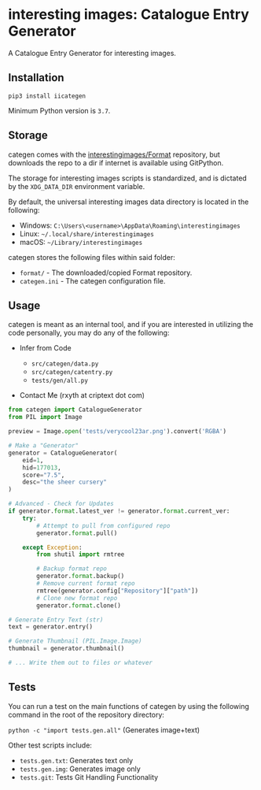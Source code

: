 # interesting images: Catalogue Entry Generator

A Catalogue Entry Generator for interesting images.

## Installation

```
pip3 install iicategen
```

Minimum Python version is `3.7`.

## Storage

categen comes with the
[interestingimages/Format]('https://github.com/interestingimages/Format')
repository, but downloads the repo to a dir if internet is available using GitPython.

The storage for interesting images scripts is standardized, and is dictated by the
`XDG_DATA_DIR` environment variable.

By default, the universal interesting images data directory is located in the following:

- Windows: `C:\Users\<username>\AppData\Roaming\interestingimages`
- Linux: `~/.local/share/interestingimages`
- macOS: `~/Library/interestingimages`

categen stores the following files within said folder:

- `format/` - The downloaded/copied Format repository.
- `categen.ini` - The categen configuration file.

## Usage

categen is meant as an internal tool, and if you are interested in utilizing the code personally, you may do any of the following:

- Infer from Code
  - `src/categen/data.py`
  - `src/categen/catentry.py`
  - `tests/gen/all.py`

- Contact Me (rxyth at criptext dot com)

```python
from categen import CatalogueGenerator
from PIL import Image

preview = Image.open('tests/verycool23ar.png').convert('RGBA')

# Make a "Generator"
generator = CatalogueGenerator(
    eid=1,
    hid=177013,
    score="7.5",
    desc="the sheer cursery"
)

# Advanced - Check for Updates
if generator.format.latest_ver != generator.format.current_ver:
    try:
        # Attempt to pull from configured repo
        generator.format.pull()

    except Exception:
        from shutil import rmtree

        # Backup format repo
        generator.format.backup()
        # Remove current format repo
        rmtree(generator.config["Repository"]["path"])
        # Clone new format repo
        generator.format.clone()

# Generate Entry Text (str)
text = generator.entry()

# Generate Thumbnail (PIL.Image.Image)
thumbnail = generator.thumbnail()

# ... Write them out to files or whatever
```

## Tests

You can run a test on the main functions of categen by using the following command
in the root of the repository directory:

`python -c "import tests.gen.all"` (Generates image+text)

Other test scripts include:

- `tests.gen.txt`: Generates text only
- `tests.gen.img`: Generates image only
- `tests.git`: Tests Git Handling Functionality
